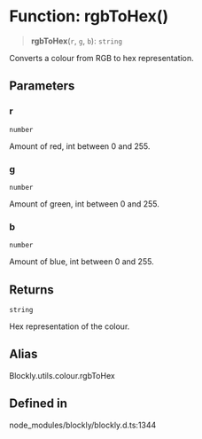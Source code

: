 # Function: rgbToHex()

> **rgbToHex**(`r`, `g`, `b`): `string`

Converts a colour from RGB to hex representation.

## Parameters

### r

`number`

Amount of red, int between 0 and 255.

### g

`number`

Amount of green, int between 0 and 255.

### b

`number`

Amount of blue, int between 0 and 255.

## Returns

`string`

Hex representation of the colour.

## Alias

Blockly.utils.colour.rgbToHex

## Defined in

node_modules/blockly/blockly.d.ts:1344
